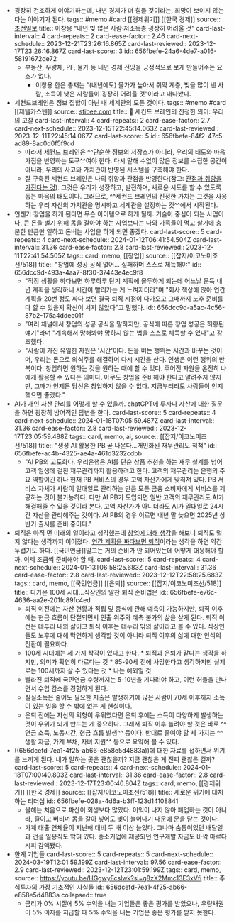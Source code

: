- 굉장히 건조하게 이야기하는데, 내년 경제가 더 힘들 것이라는, 희망이 보이지 않는다는 이야기가 된다.
  tags:: #memo #card [[경제위기]] [[한국 경제]]
  source:: [조선일보](https://www.chosun.com/economy/economy_general/2023/12/01/C3B3WRYVTVDVFDMK4QMGGE3GDY/)
  title:: 이창용 “내년 빚 많은 사람·저소득층 굉장히 어려울 것”
  card-last-interval:: 4
  card-repeats:: 2
  card-ease-factor:: 2.46
  card-next-schedule:: 2023-12-21T23:26:16.865Z
  card-last-reviewed:: 2023-12-17T23:26:16.867Z
  card-last-score:: 3
  id:: 656fbefe-24a6-4de7-a016-58191672de72
  * 부동산, 우량채, PF, 물가 등 내년 경제 전망을 긍정적으로 보게 만들어주는 요소가 없다.
	- 이창용 한은 총재는 “(내년에도) 물가가 높아서 취약 계층, 빚을 많이 낸 사람, 소득이 낮은 사람들이 굉장히 어려울 것”이라고 내다봤다.
- 세컨드브레인은 정보 집합이 아닌 내 세계관의 모든 것이다. 
  tags:: #memo #card [[제텔카스텐]]
  source:: [stibee.com](https://stibee.com/api/v1.0/emails/share/NtnRHw2abuEcFqGhspW_P1A4aN_X2hQ)
  title:: 🧠 세컨드 브레인의 진정한 의미: 우리의 고찰
  card-last-interval:: 4
  card-repeats:: 2
  card-ease-factor:: 2.7
  card-next-schedule:: 2023-12-15T22:45:14.063Z
  card-last-reviewed:: 2023-12-11T22:45:14.067Z
  card-last-score:: 5
  id:: 656fbefe-84f2-47c5-ad89-8ac0d0f5f9cd
	- 따라서 세컨드 브레인은 ^^단순한 정보의 저장소가 아니라, 우리의 태도와 마음가짐을 반영하는 도구^^여야 한다. 다시 말해 수없이 많은 정보를 수집한 공간이 아니라, 우리의 사고와 가치관이 반영된 시스템을 구축해야 한다.
	- 잘 구축된 세컨드 브레인은 나의 취향과 관점을 반영한다(참고: [관점과 취향을 가진다는 것](https://stib.ee/0G68)). 그것은 우리가 성장하고, 발전하며, 새로운 시도를 할 수 있도록 돕는 마음의 태도이다. 그러므로, ^^세컨드 브레인의 진정한 가치는 그것을 사용하는 우리 자신의 가치관을 명시하고 세계관을 설정하는 것^^에서 시작된다.
- 언젠가 창업을 하게 된다면 무슨 아이템으로 하게 될까. 기술이 중심이 되는 사업이나, 큰 돈을 벌기 위해 몸을 갈아야 하는 사업보다는 나와 가족들이 먹고 살기에 충분한 만큼만 일하고 돈버는 사업을 하게 되면 좋겠다.
  card-last-score:: 5
  card-repeats:: 4
  card-next-schedule:: 2024-01-12T06:41:54.504Z
  card-last-interval:: 31.36
  card-ease-factor:: 2.8
  card-last-reviewed:: 2023-12-11T22:41:54.505Z
  tags:: card, memo, [[창업]]
  source:: [[잡지/이코노미조선/518]]
  title:: "창업에 성공 공식 없어… 실패하며 스스로 체득해야"
  id:: 656dcc9d-493a-4aa7-8f30-37443e4ec9f8
	- "직장 생활을 하다보면 하루하루 단기 계획에 몰두하게 되는데 어느날 문득 내년 계획을 생각하니 시간이 빨리가는 게 느껴지더라"며 "회사 책상에 앉아 연간 계획을 20번 정도 짜다 보면 결국 퇴직 시점이 다가오고 그때까지 노후 준비를 다 할 수 있을지 확신이 서지 않았다"고 말했다.
	  id:: 656dcc9d-a5ac-4c56-87b2-175a4ddec01f
	- "여러 채널에서 창업의 성공 공식을 말하지만, 공식에 따른 창업 성공은 허황된 얘기"라며 "계속해서 망해봐야 망하지 않는 법을 스스로 체득할 수 있다"고 강조했다.
	- "사람이 가진 유일한 자원은 '시간'이다. 돈을 버는 행위는 시간과 바꾸는 것이며, 우리는 돈으로 의식주를 해결하며 다시 시간을 산다. 인생은 이런 행위의 반복이다. 창업하면 원하는 것을 원하는 때에 할 수 있다. 주어진 자원을 온전히 나에게 활용할 수 있다는 의미다. 아무도 창업을 준비해야 한다고 알려주지 않지만, 그때가 언제든 당신은 창업하지 않을 수 없다. 지금부터라도 사람들이 인지했으면 좋겠다."
- AI가 개인 자산 관리를 어떻게 할 수 있을까. chatGPT에 투자나 자산에 대한 질문을 하면 굉장히 방어적인 답변을 한다. 
  card-last-score:: 5
  card-repeats:: 4
  card-next-schedule:: 2024-01-18T07:05:59.487Z
  card-last-interval:: 31.36
  card-ease-factor:: 2.8
  card-last-reviewed:: 2023-12-17T23:05:59.488Z
  tags:: card, memo, ai,
  source:: [[잡지/이코노미조선/518]]
  title:: "생성 AI 활용한 PB 곧 나온다…개인화된 재무관리도 척척"
  id:: 656fbefe-ac4b-4325-ae4a-461d3232cdbb
	- "AI PB의 고도화다. 우리은행은 AI를 단순 상품 추천을 하는 재무 설계를 넘어 고객 일생에 걸친 재무관리까지 활용하려고 한다. 고객의 재무관리는 은행의 주요 역할이긴 하나 현재 PB 서비스의 경우 고액 자산가에게 맞춰져 있다. PB 서비스 자체가 사람이 일대일로 관리하는 만큼 모든 금융 소비자에게 서비스를 제공하는 것이 불가능하다. 다만 AI PB가 도입되면 일반 고객의 재무관리도 AI가 해결해줄 수 있을 것이라 본다. 고액 자산가가 아니더라도 AI가 일대일로 24시간 자산을 관리해주는 것이다. AI PB의 경우 이르면 내년 말 늦으면 2025년 상반기 출시를 준비 중이다."
- 퇴직은 아직 먼 미래의 일이라고 생각했는데 [창업에 대해 생각](((656dcc9d-493a-4aa7-8f30-37443e4ec9f8)))을 해보니 퇴직도 멀지 않다는 생각까지 이어졌다. [연간 계획을 짜다보면 퇴직](((656dcc9d-a5ac-4c56-87b2-175a4ddec01f)))이라는 생각을 하면 약간 두렵기도 하다. [[국민연금]]말고는 거의 준비가 안 되어있는데 어떻게 대응해야 할까. 이제 조금씩 준비해야 할 때.
  card-last-score:: 5
  card-repeats:: 4
  card-next-schedule:: 2024-01-13T06:58:25.683Z
  card-last-interval:: 31.36
  card-ease-factor:: 2.8
  card-last-reviewed:: 2023-12-12T22:58:25.683Z
  tags:: card, memo, [[국민연금]] [[은퇴]]
  source:: [[잡지/이코노미조선/518]]
  title:: 다가온 100세 시대…직장인의 알찬 퇴직 준비법은
  id:: 656fbefe-e76c-4636-aa2e-201fc89fc4ed
	- 퇴직 이전에는 자산 현황과 적립 및 증식에 관해 예측이 가능하지만, 퇴직 이후에는 현금 흐름이 단절되면서 인출 위주와 예측 불가의 삶을 살게 된다. 퇴직 이전은 테투리 내의 삶이고 퇴직 이후는 테두리 밖의 삶이라고 볼 수 있다. 직장인들도 노후에 대해 막연하게 생각할 것이 아니라 퇴직 이후의 삶에 대한 인식의 전환이 필요하다.
	- 100세 시대에는 세 가지 착각이 있다고 한다. * 퇴직과 은퇴가 같다는 생각을 하지만, 의미가 확연히 다르다는 것 * 85-90세 전에 사망한다고 생각하지만 실제로는 100세까지 살 수 있다는 것 * 나는 예외일 것
	- 빨라진 퇴직에 국민연금 수령까지는 5-10년을 기다려야 하고, 이런 허들을 만나면서 수입 감소를 경험하게 된다.
	- 실질소득은 줄어도 필요한 지출은 발생하기에 많은 사람이 70세 이후까지 소득이 있는 일을 할 수 밖에 없는 게 현실이다.
	- 은퇴 전에는 자산의 외형이 우위였다면 은퇴 후에는 소득이 다양하게 발생하는 것이 우위가 되게 만드는 게 중요하다. 그래서 퇴직 이후 늘려야 할 것은 바로 ^^연금 소득, 노동시간, 현금 흐름 발생^^ 등이다. 반대로 줄여야 할 세 가지는 ^^생활 자금, 가계 부채, 자녀 지원^^ 등으로 요약해 볼 수 있다.
- ((656dcefd-7ea1-4f25-ab66-e858e5d4883a))에 대한 자료를 접하면서 위기를 느끼게 된다. 내가 일하는 곳은 괜찮을까? 지금 괜찮은 게 진짜 괜찮은 걸까?
  card-last-score:: 5
  card-repeats:: 4
  card-next-schedule:: 2024-01-18T07:00:40.803Z
  card-last-interval:: 31.36
  card-ease-factor:: 2.8
  card-last-reviewed:: 2023-12-17T23:00:40.804Z
  tags:: card, memo, [[경제위기]] [[한국 경제]]
  source:: [[잡지/이코노미조선/518]]
  title:: 새로운 위기에 대처하는 리더십
  id:: 656fbefe-028a-4d6a-b3ff-123d14108841
	- 올해는 처음으로 파산이 회생보다 많았다. 이익이 나지 않아 폐업하는 것이 아니라, 줄이고 버티며 몸을 갈아 넣어도 빚이 늘어나기 때문에 문을 닫는 것이다.
	- 가계 대출 연체율이 지난해 대비 두 배 이상 늘었다. 그나마 숨통이었던 배달일과 건설 일용직도 막혀 있다. 중소기업에 제공되던 연구개발 자금도 바싹 마르다시피 감액됐다.
- 한계 기업들
  card-last-score:: 5
  card-repeats:: 5
  card-next-schedule:: 2024-03-19T12:01:59.199Z
  card-last-interval:: 97.56
  card-ease-factor:: 2.9
  card-last-reviewed:: 2023-12-12T23:01:59.199Z
  tags:: card, memo,
  source:: https://youtu.be/HGgwyFcslwk?si=g8zX2Mmc13E3xVfi
  title:: 주식투자의 가장 기초적인 사실들
  id:: 656dcefd-7ea1-4f25-ab66-e858e5d4883a
  collapsed:: true
	- 금리가 0% 시절에 5% 수익을 내는 기업들은 좋은 평가를 받았으나, 우량채권이 5% 이자를 지급할 때 5% 수익을 내는 기업은 좋은 평가를 받지 못한다.